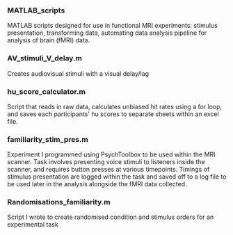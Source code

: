 ### MATLAB_scripts
MATLAB scripts designed for use in functional MRI experiments: stimulus presentation, transforming data, automating data analysis pipeline for analysis of brain (fMRI) data. 


### AV_stimuli_V_delay.m
Creates audiovisual stimuli with a visual delay/lag

### hu_score_calculator.m 
Script that reads in raw data, calculates unbiased hit rates using a for loop, and saves each participants' hu scores to separate sheets within an
excel file. 

### familiarity_stim_pres.m 
Experiment I programmed using PsychToolbox to be used within the MRI scanner. 
Task involves presenting voice stimuli to listeners inside the scanner, and requires button presses at various timepoints. 
Timings of stimulus presentation are logged within the task and saved off to a log file to be used later in the analysis alongside the fMRI data collected. 

### Randomisations_familiarity.m 
Script I wrote to create randomised condition and stimulus orders for an experimental task 
